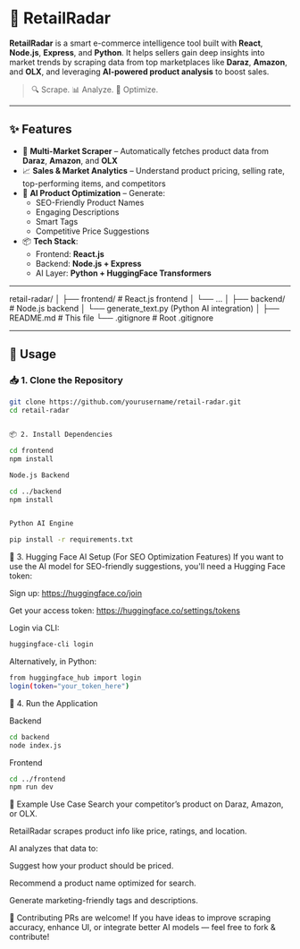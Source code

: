# 🚀 RetailRadar

**RetailRadar** is a smart e-commerce intelligence tool built with **React**, **Node.js**, **Express**, and **Python**. It helps sellers gain deep insights into market trends by scraping data from top marketplaces like **Daraz**, **Amazon**, and **OLX**, and leveraging **AI-powered product analysis** to boost sales.

> 🔍 Scrape. 📊 Analyze. 🤖 Optimize.

---

## ✨ Features

- 🛒 **Multi-Market Scraper** – Automatically fetches product data from **Daraz**, **Amazon**, and **OLX**
- 📈 **Sales & Market Analytics** – Understand product pricing, selling rate, top-performing items, and competitors
- 🤖 **AI Product Optimization** – Generate:
  - SEO-Friendly Product Names
  - Engaging Descriptions
  - Smart Tags
  - Competitive Price Suggestions
- 📦 **Tech Stack**:
  - Frontend: **React.js**
  - Backend: **Node.js + Express**
  - AI Layer: **Python + HuggingFace Transformers**

---

retail-radar/ │ ├── frontend/ # React.js frontend │ └── ...
│ ├── backend/ # Node.js backend │ └── generate_text.py (Python AI integration) │ ├── README.md # This file └── .gitignore # Root .gitignore


---

## 🚀 Usage

### 📥 1. Clone the Repository

```bash
git clone https://github.com/yourusername/retail-radar.git
cd retail-radar


📦 2. Install Dependencies

cd frontend
npm install

Node.js Backend

cd ../backend
npm install


Python AI Engine

pip install -r requirements.txt


```

🔑 3. Hugging Face AI Setup (For SEO Optimization Features)
If you want to use the AI model for SEO-friendly suggestions, you'll need a Hugging Face token:

Sign up: https://huggingface.co/join

Get your access token: https://huggingface.co/settings/tokens

Login via CLI:

```bash
huggingface-cli login
```

Alternatively, in Python:

```bash
from huggingface_hub import login
login(token="your_token_here")
```

🧠 4. Run the Application

Backend

```bash
cd backend
node index.js
```
Frontend

```bash
cd ../frontend
npm run dev
```

📌 Example Use Case
Search your competitor’s product on Daraz, Amazon, or OLX.

RetailRadar scrapes product info like price, ratings, and location.

AI analyzes that data to:

Suggest how your product should be priced.

Recommend a product name optimized for search.

Generate marketing-friendly tags and descriptions.

🤝 Contributing
PRs are welcome! If you have ideas to improve scraping accuracy, enhance UI, or integrate better AI models — feel free to fork & contribute!

